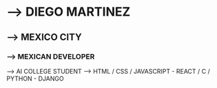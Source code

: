 <h1> --> DIEGO MARTINEZ  </h1>
<h2> --> MEXICO CITY </h2>
<h3> --> MEXICAN DEVELOPER </h3>
--> AI COLLEGE STUDENT 
--> HTML / CSS / JAVASCRIPT - REACT / C / PYTHON - DJANGO 

<!---
Diegomaartz/Diegomaartz is a ✨ special ✨ repository because its `README.md` (this file) appears on your GitHub profile.
You can click the Preview link to take a look at your changes.
--->
